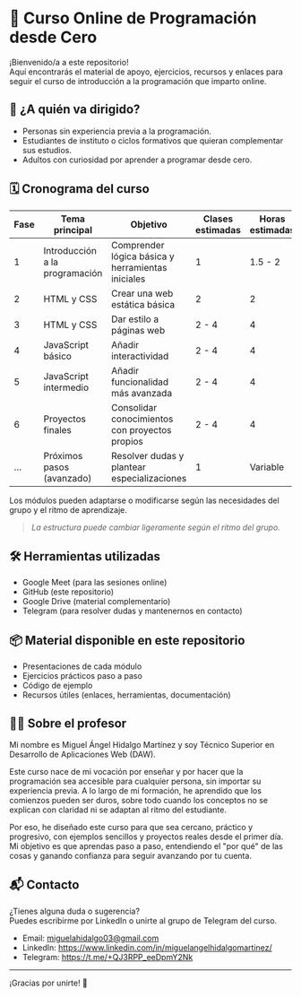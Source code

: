 # 🧠 Curso Online de Programación desde Cero

¡Bienvenido/a a este repositorio!  
Aquí encontrarás el material de apoyo, ejercicios, recursos y enlaces para seguir el curso de introducción a la programación que imparto online.

## 👤 ¿A quién va dirigido?

- Personas sin experiencia previa a la programación.
- Estudiantes de instituto o ciclos formativos que quieran complementar sus estudios.
- Adultos con curiosidad por aprender a programar desde cero.


## 🗓️ Cronograma del curso

| Fase | Tema principal                 | Objetivo                                          | Clases estimadas | Horas estimadas|
| ---- | ------------------------------ | ------------------------------------------------- | ---------------- | -------- |
| 1    | Introducción a la programación | Comprender lógica básica y herramientas iniciales | 1                | 1.5 - 2  |
| 2    | HTML y CSS                     | Crear una web estática básica                     | 2                | 2        |
| 3    | HTML y CSS                     | Dar estilo a páginas web                          | 2 - 4            | 4        |
| 4    | JavaScript básico              | Añadir interactividad                             | 2 - 4            | 4        |
| 5    | JavaScript intermedio          | Añadir funcionalidad más avanzada                 | 2 - 4            | 4        |
| 6    | Proyectos finales              | Consolidar conocimientos con proyectos propios    | 2 - 4            | 4        |
| …    | Próximos pasos (avanzado)      | Resolver dudas y plantear especializaciones       | 1                | Variable |


Los módulos pueden adaptarse o modificarse según las necesidades del grupo y el ritmo de aprendizaje.

> *La estructura puede cambiar ligeramente según el ritmo del grupo.*

## 🛠️ Herramientas utilizadas

- Google Meet (para las sesiones online)
- GitHub (este repositorio)
- Google Drive (material complementario)
- Telegram (para resolver dudas y mantenernos en contacto)

## 📦 Material disponible en este repositorio

- Presentaciones de cada módulo
- Ejercicios prácticos paso a paso
- Código de ejemplo
- Recursos útiles (enlaces, herramientas, documentación)

## 🧑‍🏫 Sobre el profesor

Mi nombre es Miguel Ángel Hidalgo Martínez y soy Técnico Superior en Desarrollo de Aplicaciones Web (DAW).

Este curso nace de mi vocación por enseñar y por hacer que la programación sea accesible para cualquier persona, sin importar su experiencia previa. A lo largo de mi formación, he aprendido que los comienzos pueden ser duros, sobre todo cuando los conceptos no se explican con claridad ni se adaptan al ritmo del estudiante.

Por eso, he diseñado este curso para que sea cercano, práctico y progresivo, con ejemplos sencillos y proyectos reales desde el primer día. Mi objetivo es que aprendas paso a paso, entendiendo el "por qué" de las cosas y ganando confianza para seguir avanzando por tu cuenta.

## 📬 Contacto

¿Tienes alguna duda o sugerencia?  
Puedes escribirme por LinkedIn o unirte al grupo de Telegram del curso.

- Email: miguelahidalgo03@gmail.com
- LinkedIn: https://www.linkedin.com/in/miguelangelhidalgomartinez/
- Telegram: https://t.me/+QJ3RPP_eeDpmY2Nk

---

¡Gracias por unirte! 🚀

